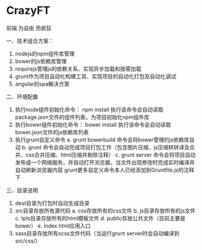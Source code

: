 # CrazyFT
前端 为自由 而疯狂

一、技术组合方案：
  1. nodejs的npm组件库管理
  2. bower的js依赖库管理
  3. requirejs管理js的依赖关系、实现异步加载和按需加载
  4. grunt作为项目自动化构建工具、实现项目的自动化打包及自动化调试
  5. angular的spa解决方案

二、环境配置

1. 执行node组件初始化命令：
   npm install
  执行该命令会自动读取package.json文件的组件列表，为项目初始化npm组件库
2. 执行bower组件初始化命令：
  bower install
  执行该命令会自动读取bower.json文件的js依赖库列表
3. 执行grunt自定义命令
  a. grunt bowerbuild
  命令会将bower管理的js依赖库自动
  b. grunt
  命令会自动完成项目打包工作（包含图片压缩、js压缩转转译及合并、css合并压缩、html压缩并剔除注释）
  c. grunt server
  命令会将项目自动发布成一个网络服务，并自动打开浏览器，当文件出现修改时完成实时编译并自动刷新浏览器内容
  grunt更多自定义命令本人已经添加到Gruntfile.js的注释下

三、目录说明
1. dest目录为打包时自动生成目录
2. src目录存放所有源代码
  a. css存放所有的css文件
  b. js目录存放所有的js文件
  c. tpls目录存放所有的html模板文件
  d. public存放公共文件（目前主要是bower）
  e. index.html应用入口
3. sass目录存放所有scss文件代码（当运行grunt server时会自动编译到src/css/）
